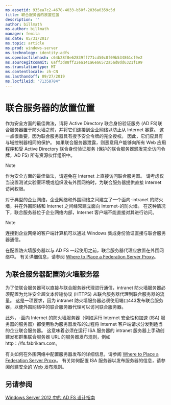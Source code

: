 ```yaml
---
ms.assetid: 935ea7c2-4678-4033-b50f-2036a0359c5d
title: 联合服务器的放置位置
description: ''
author: billmath
ms.author: billmath
manager: femila
ms.date: 05/31/2017
ms.topic: article
ms.prod: windows-server
ms.technology: identity-adfs
ms.openlocfilehash: c64b28f0e62839ff771cd50c0f09b534861cf9e2
ms.sourcegitcommit: 6aff3d88ff22ea141a6ea6572a5ad8dd6321f199
ms.translationtype: MT
ms.contentlocale: zh-CN
ms.lasthandoff: 09/27/2019
ms.locfileid: "71358784"
---
```

# <a name="where-to-place-a-federation-server"></a>联合服务器的放置位置

作为安全方面的最佳做法，请将 Active Directory 联合身份验证服务 \(AD FS\)联合服务器置于防火墙之前，并将它们连接到企业网络以防止从 Internet 暴露。 这一点很重要，因为联合服务器具有授予安全令牌的完全授权。 因此，它们应具有与域控制器相同的保护。 如果联合服务器泄露，则恶意用户能够向所有 Web 应用程序和受 Active Directory 联合身份验证服务 \(保护的联合服务器颁发完全访问令牌，AD FS\) 所有资源伙伴组织中。  
  
> [!NOTE]  
> 作为安全方面的最佳做法，请避免在 Internet 上直接访问联合服务器。 请考虑仅当设置测试实验室环境或组织没有外围网络时，为联合服务器提供直接 Internet 访问权限。  
  
对于典型的企业网络，企业网络和外围网络之间建立了一个面向\-intranet 的防火墙，并在外围网络和 Internet 之间经常建立面向 Internet\-的防火墙。 在这种情况下，联合服务器位于企业网络内部，Internet 客户端不能直接对其进行访问。  
  
> [!NOTE]  
> 连接到企业网络的客户端计算机可以通过 Windows 集成身份验证直接与联合服务器通信。  
  
在配置防火墙服务器以与 AD FS 一起使用之前，联合服务器代理应放置在外围网络中。 有关详细信息，请参阅 [Where to Place a Federation Server Proxy](Where-to-Place-a-Federation-Server-Proxy.md)。  
  
## <a name="configuring-your-firewall-servers-for-a-federation-server"></a>为联合服务器配置防火墙服务器  
为了使联合服务器可以直接与联合服务器代理进行通信，intranet 防火墙服务器必须配置为允许安全超文本传输协议 \(HTTPS\) 从联合服务器代理到联合服务器的流量。 这是一项要求，因为 intranet 防火墙服务器必须使用端口443发布联合服务器，以便外围网络中的联合服务器代理可以访问联合服务器。  
  
此外，\-面向 Internet 的防火墙服务器（例如运行 Internet 安全性和加速 \(ISA\) 服务器的服务器）都使用称为服务器发布的过程将 Internet 客户端请求分发到适当的企业联合服务器。 这意味着必须在运行 ISA 服务器的 intranet 服务器上手动创建发布群集联合服务器 URL 的服务器发布规则，例如 http：\/\/fs.fabrikam.com。  
  
有关如何在外围网络中配置服务器发布的详细信息，请参阅 [Where to Place a Federation Server Proxy](Where-to-Place-a-Federation-Server-Proxy.md)。 有关如何配置 ISA 服务器以发布服务器的信息，请参阅[创建安全的 Web 发布规则](https://go.microsoft.com/fwlink/?LinkId=75182)。  
  
## <a name="see-also"></a>另请参阅
[Windows Server 2012 中的 AD FS 设计指南](AD-FS-Design-Guide-in-Windows-Server-2012.md)
